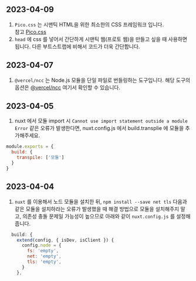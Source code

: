 ## 2023-04-09
1. `Pico.css` 는 시맨틱 HTML을 위한 최소한의 CSS 프레임워크 입니다. <br/>
참고 [Pico.css](https://picocss.com/)
2. `head` 에 css 를 넣어서 간단하게 시맨틱 웹(프로토 웹)을 만들고 싶을 때 사용하면 됩니다. 다른 부트스트랩에 비해서 코드가 더욱 간단합니다.

## 2023-04-07
1. `@vercel/ncc` 는 Node.js 모듈을 단일 파일로 번들링하는 도구입니다.
해당 도구의 옵션은 [@vercel/ncc](https://github.com/vercel/ncc) 여기서 확인할 수 있습니다.

## 2023-04-05
1. nuxt 에서 모듈 import 시 `Cannot use import statement outside a module Error` 같은 오류가 발생한다면, nuxt.config.js 에서 build.transplie 에 모듈을 추가해주세요.
```js
module.exports = {
  build: {
    transpile: ['모듈']
  }
}
```

## 2023-04-04
1. `nuxt` 를 이용해서 노드 모듈을 설치한 뒤, `npm install --save net tls` 다음과 같은 모듈을 설치하라는 오류가 발생했을 때 해결 방법으로 모듈을 설치해주지 말고, 의존성 충돌 문제일 가능성이 높으므로 아래와 같이 `nuxt.config.js` 를 설정해줍니다.

```js
  build: {
    extend(config, { isDev, isClient }) {
      config.node = {
        fs: 'empty',
        net: 'empty',
        tls: 'empty',
      }
    },

```
